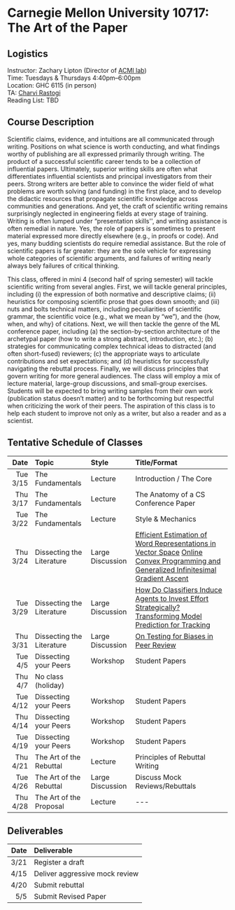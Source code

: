 # Carnegie Mellon University 10717: The Art of the Paper

## Logistics 

Instructor: Zachary Lipton (Director of [ACMI lab](https://acmilab.org/)) \
Time: Tuesdays & Thursdays 4:40pm–6:00pm \
Location: GHC 6115 (in person) \
TA: [Charvi Rastogi](https://sites.google.com/view/charvirastogi/home)  \
Reading List: TBD

## Course Description

Scientific claims, evidence, and intuitions are all communicated through writing. Positions on what science is worth conducting, and what findings worthy of publishing are all expressed primarily through writing. The product of a successful scientific career tends to be a collection of influential papers. Ultimately, superior writing skills are often what differentiates influential scientists and principal investigators from their peers. Strong writers are better able to convince the wider field of what problems are worth solving (and funding) in the first place, and to develop the didactic resources that propagate scientific knowledge across communities and generations. And yet, the craft of scientific writing remains surprisingly neglected in engineering fields at every stage of training. Writing is often lumped under “presentation skills'', and writing assistance is often remedial in nature. Yes, the role of papers is sometimes to present material expressed more directly elsewhere (e.g., in proofs or code). And yes, many budding scientists do require remedial assistance. But the role of scientific papers is far greater: they are the sole vehicle for expressing whole categories of scientific arguments, and failures of writing nearly always bely failures of critical thinking. 

This class, offered in mini 4 (second half of spring semester) will tackle scientific writing from several angles. First, we will tackle general principles, including (i) the expression of both normative and descriptive claims; (ii) heuristics for composing scientific prose that goes down smooth; and (iii) nuts and bolts technical matters, including peculiarities of scientific grammar, the scientific voice (e.g., what we mean by “we”), and the {how, when, and why} of citations. Next, we will then tackle the genre of the ML conference paper, including (a) the section-by-section architecture of the archetypal paper (how to write a strong abstract, introduction, etc.); (b) strategies for communicating complex technical ideas to distracted (and often short-fused) reviewers; (c) the appropriate ways to articulate contributions and set expectations; and (d) heuristics for successfully navigating the rebuttal process. Finally, we will discuss principles that govern writing for more general audiences. The class will employ a mix of lecture material, large-group discussions, and small-group exercises. Students will be expected to bring writing samples from their own work (publication status doesn’t matter) and to be forthcoming but respectful when criticizing the work of their peers. The aspiration of this class is to help each student to improve not only as a writer, but also a reader and as a scientist.

## Tentative Schedule of Classes

| Date | Topic | Style | Title/Format | 
| ---: | :--- | :--- | :--- |
|Tue 3/15   | The Fundamentals |	Lecture  | Introduction / The Core |
|Thu 3/17 | The Fundamentals |	Lecture  | The Anatomy of a CS Conference Paper |
| Tue 3/22 | The Fundamentals |	Lecture   | Style & Mechanics  |
| Thu 3/24  | Dissecting the Literature  |  Large	Discussion   | [Efficient Estimation of Word Representations in Vector Space](https://arxiv.org/pdf/1301.3781.pdf) [Online Convex Programming and Generalized Infinitesimal Gradient Ascent](https://www.aaai.org/Papers/ICML/2003/ICML03-120.pdf) |
| Tue 3/29  | Dissecting the Literature   |  Large	Discussion   | 	[How Do Classifiers Induce Agents to Invest Effort Strategically?](https://dl.acm.org/doi/abs/10.1145/3417742)         [Transforming Model Prediction for Tracking](https://arxiv.org/pdf/2203.11192.pdf) |
| Thu 3/31  | Dissecting the Literature   |  Large	Discussion   | [On Testing for Biases in Peer Review](https://dl.acm.org/doi/pdf/10.5555/3454287.3454762) |
| Tue 4/5   |  Dissecting your Peers   |    	Workshop      |  	Student Papers  |
| Thu 4/7    |  No class (holiday) | | |
| Tue 4/12   |  Dissecting your Peers   |    	Workshop      |  	Student Papers  |
| Thu 4/14   |  Dissecting your Peers   |    	Workshop      |  	Student Papers  |
| Tue 4/19   |  Dissecting your Peers   |    	Workshop      |  	Student Papers  |
|  Thu 4/21   | The Art of the Rebuttal   |    	Lecture      |  Principles of Rebuttal Writing  |
|  Tue 4/26   | The Art of the Rebuttal   |    	Large Discussion      |  Discuss Mock Reviews/Rebuttals  |
|  Thu 4/28   | The Art of the Proposal   |    	Lecture      |  --- |

## Deliverables 

| Date | Deliverable | 
| ---: | :--- |
|3/21	|	Register a draft|
|4/15	|	Deliver aggressive mock review 
|4/20	|	Submit rebuttal |
|5/5 	|	Submit Revised Paper |



